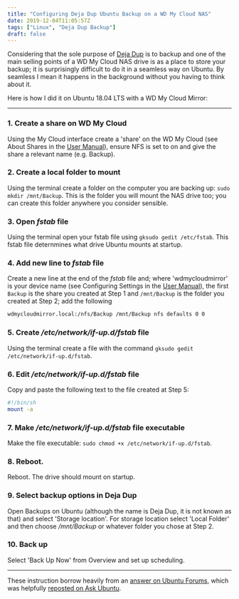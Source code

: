 ```yaml
---
title: "Configuring Deja Dup Ubuntu Backup on a WD My Cloud NAS"
date: 2019-12-04T11:05:57Z
tags: ["Linux", "Deja Dup Backup"]
draft: false
---
```


Considering that the sole purpose of [Deja Dup](https://wiki.gnome.org/Apps/DejaDup) is to backup and one of the main selling points of a WD My Cloud NAS drive is as a place to store your backup; it is surprisingly difficult to do it in a seamless way on Ubuntu.  By seamless I mean it happens in the background without you having to think about it.

Here is how I did it on Ubuntu 18.04 LTS with a WD My Cloud Mirror:

---

### 1. Create a share on WD My Cloud  

Using the My Cloud interface create a 'share' on the WD My Cloud (see About Shares in the [User Manual](https://products.wdc.com/library/UM/ENG/4779-705145.pdf)), ensure NFS is set to on and give the share a relevant name (e.g. Backup).

### 2. Create a local folder to mount

Using the terminal create a folder on the computer you are backing up: `sudo mkdir /mnt/Backup`.  This is the folder you will mount the NAS drive too; you can create this folder anywhere you consider sensible.

### 3. Open *fstab* file 

Using the terminal open your fstab file using `gksudo gedit /etc/fstab`. This fstab file deternmines what drive Ubuntu mounts at startup.

### 4.  Add new line to *fstab* file

Create a new line at the end of the *fstab* file and; where 'wdmycloudmirror' is your device name (see Configuring Settings in the [User Manual](https://products.wdc.com/library/UM/ENG/4779-705145.pdf)), the first `Backup` is the share you created at Step 1 and `/mnt/Backup` is the folder you created at Step 2; add the following 

```bash
wdmycloudmirror.local:/nfs/Backup /mnt/Backup nfs defaults 0 0
```

### 5.  Create */etc/network/if-up.d/fstab* file  

Using the terminal create a file with the command `gksudo gedit /etc/network/if-up.d/fstab`.

### 6.  Edit */etc/network/if-up.d/fstab* file

Copy and paste the following text to the file created at Step 5:

```bash
#!/bin/sh
mount -a
```

### 7.  Make */etc/network/if-up.d/fstab* file executable

Make the file executable: `sudo chmod +x /etc/network/if-up.d/fstab`.

### 8.  Reboot.  

Reboot.  The drive should mount on startup.

### 9.  Select backup options in Deja Dup

Open Backups on Ubuntu (although the name is Deja Dup, it is not known as that) and select 'Storage location'.  For storage location select 'Local Folder' and then choose */mnt/Backup* or whatever folder you chose at Step 2.

### 10.  Back up  

Select 'Back Up Now' from Overview and set up scheduling.

---

These instruction borrow heavily from an [answer on Ubuntu Forums](https://ubuntuforums.org/showthread.php?t=2392742&p=13795542#post13795542), which was helpfully [reposted on Ask Ubuntu](https://askubuntu.com/a/1153732).


